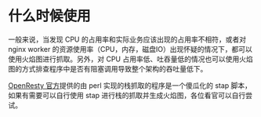 # 什么时候使用

一般来说，当发现 CPU 的占用率和实际业务应该出现的占用率不相符，或者对 nginx worker 的资源使用率（CPU，内存，磁盘IO）出现怀疑的情况下，都可以使用火焰图进行抓取。另外，对 CPU 占用率低、吐吞量低的情况也可以使用火焰图的方式排查程序中是否有阻塞调用导致整个架构的吞吐量低下。


[OpenResty 官方](https://github.com/openresty/nginx-systemtap-toolkit)提供的由 perl 实现的栈抓取的程序是一个傻瓜化的 stap 脚本，如果有需要可以自行使用 stap 进行栈的抓取并生成火焰图，各位看官可以自行尝试。
